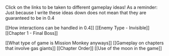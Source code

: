 Click on the links to be taken to different gameplay ideas!
As a reminder: Just because I write these ideas down does not mean that they are guaranteed to be in 0.4

[[How interactions can be handled in 0.4]]
[[Enemy Type - Invisible]]
[[Chapter 1 - Final Boss]]

[[What type of game is Mission Monkey anyways]]
[[Gameplay on chapters that involve gas giants]]
[[Chapter Order]]
[[Use of the moon in the game]]


